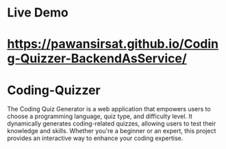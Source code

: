 # Live Demo
# https://pawansirsat.github.io/Coding-Quizzer-BackendAsService/
# Coding-Quizzer
The Coding Quiz Generator is a web application that empowers users to choose a programming language, quiz type, and difficulty level. It dynamically generates coding-related quizzes, allowing users to test their knowledge and skills. Whether you're a beginner or an expert, this project provides an interactive way to enhance your coding expertise.
